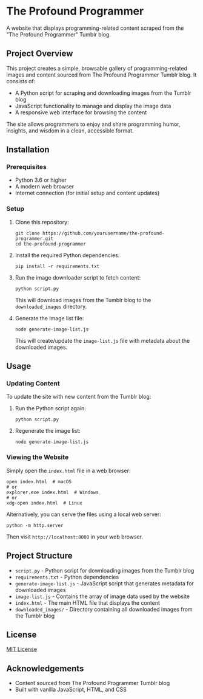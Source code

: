 # The Profound Programmer

A website that displays programming-related content scraped from the "The Profound Programmer" Tumblr blog.

## Project Overview

This project creates a simple, browsable gallery of programming-related images and content sourced from The Profound Programmer Tumblr blog. It consists of:

- A Python script for scraping and downloading images from the Tumblr blog
- JavaScript functionality to manage and display the image data
- A responsive web interface for browsing the content

The site allows programmers to enjoy and share programming humor, insights, and wisdom in a clean, accessible format.

## Installation

### Prerequisites

- Python 3.6 or higher
- A modern web browser
- Internet connection (for initial setup and content updates)

### Setup

1. Clone this repository:
   ```
   git clone https://github.com/yourusername/the-profound-programmer.git
   cd the-profound-programmer
   ```

2. Install the required Python dependencies:
   ```
   pip install -r requirements.txt
   ```

3. Run the image downloader script to fetch content:
   ```
   python script.py
   ```
   This will download images from the Tumblr blog to the `downloaded_images` directory.

4. Generate the image list file:
   ```
   node generate-image-list.js
   ```
   This will create/update the `image-list.js` file with metadata about the downloaded images.

## Usage

### Updating Content

To update the site with new content from the Tumblr blog:

1. Run the Python script again:
   ```
   python script.py
   ```

2. Regenerate the image list:
   ```
   node generate-image-list.js
   ```

### Viewing the Website

Simply open the `index.html` file in a web browser:

```
open index.html  # macOS
# or
explorer.exe index.html  # Windows
# or
xdg-open index.html  # Linux
```

Alternatively, you can serve the files using a local web server:

```
python -m http.server
```

Then visit `http://localhost:8000` in your web browser.

## Project Structure

- `script.py` - Python script for downloading images from the Tumblr blog
- `requirements.txt` - Python dependencies
- `generate-image-list.js` - JavaScript script that generates metadata for downloaded images
- `image-list.js` - Contains the array of image data used by the website
- `index.html` - The main HTML file that displays the content
- `downloaded_images/` - Directory containing all downloaded images from the Tumblr blog

## License

[MIT License](LICENSE)

## Acknowledgements

- Content sourced from The Profound Programmer Tumblr blog
- Built with vanilla JavaScript, HTML, and CSS

